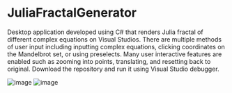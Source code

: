 # JuliaFractalGenerator
Desktop application developed using C# that renders Julia fractal of different complex equations on Visual Studios. There are multiple methods of user input including inputting complex equations, clicking coordinates on the Mandelbrot set, or using preselects. Many user interactive features are enabled such as zooming into points, translating, and resetting back to original.
Download the repository and run it using Visual Studio debugger.

![image](https://user-images.githubusercontent.com/57377860/166343049-266b7c84-eaf0-412e-9941-c1283404afc4.png)
![image](https://user-images.githubusercontent.com/57377860/166343074-4b1a5aa5-0815-461c-8755-15d19af71d57.png)

